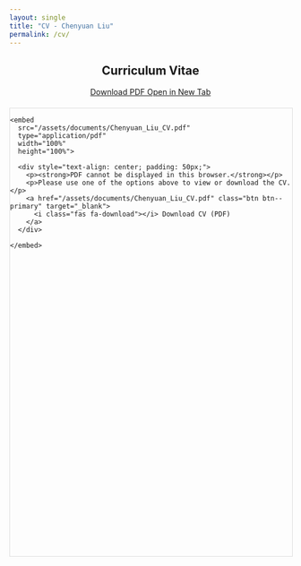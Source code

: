 ```yaml
---
layout: single
title: "CV - Chenyuan Liu"
permalink: /cv/
---
```


<div style="text-align: center; margin: 20px 0;">
  <h2>Curriculum Vitae</h2>
  <p>
    <a href="/assets/documents/Chenyuan_Liu_CV.pdf" class="btn btn--primary" target="_blank" rel="noopener" download>
      <i class="fas fa-download"></i> Download PDF
    </a>
    <a href="/assets/documents/Chenyuan_Liu_CV.pdf" class="btn btn--info" target="_blank" rel="noopener">
      <i class="fas fa-external-link-alt"></i> Open in New Tab
    </a>
  </p>
</div>

<div id="pdf-container" style="width: 100%; height: 800px; border: 1px solid #ddd; margin: 20px 0;">
  <object 
    data="/assets/documents/Chenyuan_Liu_CV.pdf" 
    type="application/pdf" 
    width="100%" 
    height="100%">
    
    <embed 
      src="/assets/documents/Chenyuan_Liu_CV.pdf" 
      type="application/pdf" 
      width="100%" 
      height="100%">
      
      <div style="text-align: center; padding: 50px;">
        <p><strong>PDF cannot be displayed in this browser.</strong></p>
        <p>Please use one of the options above to view or download the CV.</p>
        <a href="/assets/documents/Chenyuan_Liu_CV.pdf" class="btn btn--primary" target="_blank">
          <i class="fas fa-download"></i> Download CV (PDF)
        </a>
      </div>
      
    </embed>
  </object>
</div>

<!-- 备用方案：Google Docs Viewer -->
<div id="google-viewer" style="display: none; width: 100%; height: 800px; margin: 20px 0;">
  <iframe 
    src="https://docs.google.com/viewer?url={{ site.url | append: '/assets/documents/Chenyuan_Liu_CV.pdf' | url_encode }}&embedded=true" 
    width="100%" 
    height="100%" 
    style="border: none;">
  </iframe>
</div>

<script>
// 检测PDF是否能正常加载
function checkPdfSupport() {
  var object = document.querySelector('object');
  var embed = document.querySelector('embed');
  
  // 如果浏览器不支持PDF，显示Google Viewer
  setTimeout(function() {
    if (!navigator.mimeTypes['application/pdf']) {
      document.getElementById('pdf-container').style.display = 'none';
      document.getElementById('google-viewer').style.display = 'block';
    }
  }, 1000);
}

// 页面加载完成后检查
document.addEventListener('DOMContentLoaded', checkPdfSupport);
</script>
